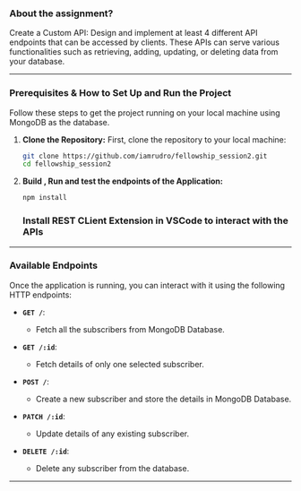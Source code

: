 ### About the assignment?

Create a Custom API: Design and implement at least 4 different API endpoints that can be accessed by clients. These APIs can serve various functionalities such as retrieving, adding, updating, or deleting data from your database.

---

### Prerequisites & How to Set Up and Run the Project

Follow these steps to get the project running on your local machine using MongoDB as the database.

1. **Clone the Repository:**
   First, clone the repository to your local machine:

   ```bash
   git clone https://github.com/iamrudro/fellowship_session2.git
   cd fellowship_session2
   ```

2. **Build , Run and test the endpoints of the Application:**
   ```bash
   npm install
   ```
   ### Install REST CLient Extension in VSCode to interact with the APIs

---

### Available Endpoints

Once the application is running, you can interact with it using the following HTTP endpoints:

* **`GET /`**:
  * Fetch all the subscribers from MongoDB Database.
 
* **`GET /:id`**:
  * Fetch details of only one selected subscriber.

* **`POST /`**:
  * Create a new subscriber and store the details in MongoDB Database.

* **`PATCH /:id`**:
  * Update details of any existing subscriber.

* **`DELETE /:id`**:
  * Delete any subscriber from the database.

---



